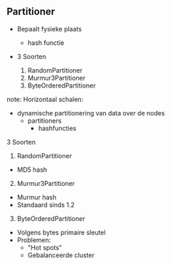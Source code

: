 ##  Partitioner

- Bepaalt fysieke plaats
  - hash functie

- 3 Soorten
  1. RandomPartitioner
  2. Murmur3Partitioner
  3. ByteOrderedPartitioner

note:
Horizontaal schalen:
- dynamische partitionering van data over de nodes
  - partitioners
    - hashfuncties

3 Soorten
1. RandomPartitioner
  - MD5 hash
2. Murmur3Partitioner
  - Murmur hash
  - Standaard sinds 1.2
3. ByteOrderedPartitioner
  - Volgens bytes primaire sleutel
  - Problemen:
    - "Hot spots"
    - Gebalanceerde cluster
